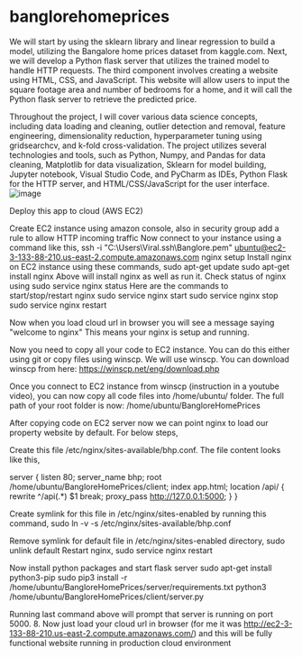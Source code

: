 # banglorehomeprices
We will start by using the sklearn library and linear regression to build a model, utilizing the Bangalore home prices dataset from kaggle.com. Next, we will develop a Python flask server that utilizes the trained model to handle HTTP requests. The third component involves creating a website using HTML, CSS, and JavaScript. This website will allow users to input the square footage area and number of bedrooms for a home, and it will call the Python flask server to retrieve the predicted price.

Throughout the project, I will cover various data science concepts, including data loading and cleaning, outlier detection and removal, feature engineering, dimensionality reduction, hyperparameter tuning using gridsearchcv, and k-fold cross-validation. The project utilizes several technologies and tools, such as Python, Numpy, and Pandas for data cleaning, Matplotlib for data visualization, Sklearn for model building, Jupyter notebook, Visual Studio Code, and PyCharm as IDEs, Python Flask for the HTTP server, and HTML/CSS/JavaScript for the user interface.
![image](https://github.com/tadavarthi-rishi/banglorehomeprices/assets/40834599/c5ea1dca-66e0-4de2-899b-bdc65ef02539)

Deploy this app to cloud (AWS EC2)

Create EC2 instance using amazon console, also in security group add a rule to allow HTTP incoming traffic
Now connect to your instance using a command like this,
ssh -i "C:\Users\Viral\.ssh\Banglore.pem" ubuntu@ec2-3-133-88-210.us-east-2.compute.amazonaws.com
nginx setup
Install nginx on EC2 instance using these commands,
sudo apt-get update
sudo apt-get install nginx
Above will install nginx as well as run it. Check status of nginx using
sudo service nginx status
Here are the commands to start/stop/restart nginx
sudo service nginx start
sudo service nginx stop
sudo service nginx restart

Now when you load cloud url in browser you will see a message saying "welcome to nginx" This means your nginx is setup and running.

Now you need to copy all your code to EC2 instance. You can do this either using git or copy files using winscp. We will use winscp. You can download winscp from here: https://winscp.net/eng/download.php

Once you connect to EC2 instance from winscp (instruction in a youtube video), you can now copy all code files into /home/ubuntu/ folder. The full path of your root folder is now: /home/ubuntu/BangloreHomePrices

After copying code on EC2 server now we can point nginx to load our property website by default. For below steps,

Create this file /etc/nginx/sites-available/bhp.conf. The file content looks like this,

server {
    listen 80;
        server_name bhp;
        root /home/ubuntu/BangloreHomePrices/client;
        index app.html;
        location /api/ {
             rewrite ^/api(.*) $1 break;
             proxy_pass http://127.0.0.1:5000;
        }
}

Create symlink for this file in /etc/nginx/sites-enabled by running this command,
sudo ln -v -s /etc/nginx/sites-available/bhp.conf

Remove symlink for default file in /etc/nginx/sites-enabled directory,
sudo unlink default
Restart nginx,
sudo service nginx restart

Now install python packages and start flask server
sudo apt-get install python3-pip
sudo pip3 install -r /home/ubuntu/BangloreHomePrices/server/requirements.txt
python3 /home/ubuntu/BangloreHomePrices/client/server.py

Running last command above will prompt that server is running on port 5000. 8. Now just load your cloud url in browser (for me it was http://ec2-3-133-88-210.us-east-2.compute.amazonaws.com/) and this will be fully functional website running in production cloud environment
